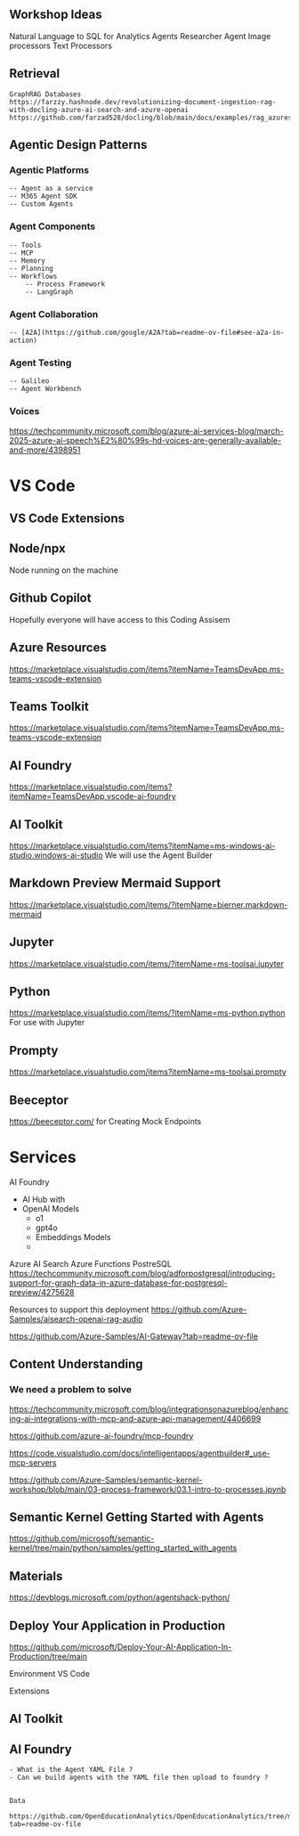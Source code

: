 ## Workshop Ideas

Natural Language to SQL for Analytics Agents
Researcher Agent
Image processors
Text Processors

## Retrieval
    GraphRAG Databases
    https://farzzy.hashnode.dev/revolutionizing-document-ingestion-rag-with-docling-azure-ai-search-and-azure-openai
    https://github.com/farzad528/docling/blob/main/docs/examples/rag_azuresearch.ipynb

## Agentic Design Patterns

### Agentic Platforms
    -- Agent as a service
    -- M365 Agent SDK
    -- Custom Agents

### Agent Components
    -- Tools
    -- MCP
    -- Memory
    -- Planning
    -- Workflows
        -- Process Framework
        -- LangGraph
### Agent Collaboration
    -- [A2A](https://github.com/google/A2A?tab=readme-ov-file#see-a2a-in-action)

### Agent Testing
    -- Galileo
    -- Agent Workbench

### Voices
https://techcommunity.microsoft.com/blog/azure-ai-services-blog/march-2025-azure-ai-speech%E2%80%99s-hd-voices-are-generally-available-and-more/4398951


# VS Code

## VS Code Extensions

## Node/npx
Node running on the machine

## Github Copilot
Hopefully everyone will have access to this Coding Assisem

## 
## Azure Resources
https://marketplace.visualstudio.com/items?itemName=TeamsDevApp.ms-teams-vscode-extension

## Teams Toolkit
https://marketplace.visualstudio.com/items?itemName=TeamsDevApp.ms-teams-vscode-extension

## AI Foundry 
https://marketplace.visualstudio.com/items?itemName=TeamsDevApp.vscode-ai-foundry

## AI Toolkit
https://marketplace.visualstudio.com/items?itemName=ms-windows-ai-studio.windows-ai-studio
We will use the Agent Builder

## Markdown Preview Mermaid Support
https://marketplace.visualstudio.com/items/?itemName=bierner.markdown-mermaid

## Jupyter 
https://marketplace.visualstudio.com/items/?itemName=ms-toolsai.jupyter

## Python 
https://marketplace.visualstudio.com/items/?itemName=ms-python.python
For use with Jupyter

## Prompty 
https://marketplace.visualstudio.com/items?itemName=ms-toolsai.prompty

## Beeceptor
https://beeceptor.com/
for Creating Mock Endpoints

# Services
AI Foundry
- AI Hub with 
- OpenAI Models
    - o1
    - gpt4o
    - Embeddings Models
    - 
Azure AI Search
Azure Functions
PostreSQL
https://techcommunity.microsoft.com/blog/adforpostgresql/introducing-support-for-graph-data-in-azure-database-for-postgresql-preview/4275628


Resources to support this deployment
https://github.com/Azure-Samples/aisearch-openai-rag-audio


https://github.com/Azure-Samples/AI-Gateway?tab=readme-ov-file


## Content Understanding

### We need a problem to solve

https://techcommunity.microsoft.com/blog/integrationsonazureblog/enhancing-ai-integrations-with-mcp-and-azure-api-management/4406699


https://github.com/azure-ai-foundry/mcp-foundry


https://code.visualstudio.com/docs/intelligentapps/agentbuilder#_use-mcp-servers

https://github.com/Azure-Samples/semantic-kernel-workshop/blob/main/03-process-framework/03.1-intro-to-processes.ipynb


## Semantic Kernel Getting Started with Agents
https://github.com/microsoft/semantic-kernel/tree/main/python/samples/getting_started_with_agents

## Materials

https://devblogs.microsoft.com/python/agentshack-python/


## Deploy Your Application in Production
https://github.com/microsoft/Deploy-Your-AI-Application-In-Production/tree/main


Environment
VS Code

Extensions
 ## AI Toolkit
 ## AI Foundry
    - What is the Agent YAML File ?
    - Can we build agents with the YAML file then upload to foundry ?


    Data 

    https://github.com/OpenEducationAnalytics/OpenEducationAnalytics/tree/main?tab=readme-ov-file